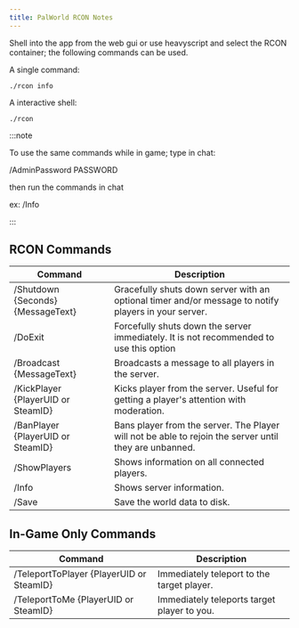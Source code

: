 ```yaml
---
title: PalWorld RCON Notes
---
```


Shell into the app from the web gui or use heavyscript and select the RCON container; the following commands can be used.

A single command:

```shell
./rcon info
```

A interactive shell:

```shell
./rcon
```

:::note

To use the same commands while in game;
type in chat:

/AdminPassword PASSWORD

then run the commands in chat

ex: /Info

:::

## RCON Commands

| Command                            | Description                                                                                            |
| ---------------------------------- | ------------------------------------------------------------------------------------------------------ |
| /Shutdown {Seconds} {MessageText}  | Gracefully shuts down server with an optional timer and/or message to notify players in your server.   |
| /DoExit                            | Forcefully shuts down the server immediately. It is not recommended to use this option                 |
| /Broadcast {MessageText}           | Broadcasts a message to all players in the server.                                                     |
| /KickPlayer {PlayerUID or SteamID} | Kicks player from the server. Useful for getting a player's attention with moderation.                 |
| /BanPlayer {PlayerUID or SteamID}  | Bans player from the server. The Player will not be able to rejoin the server until they are unbanned. |
| /ShowPlayers                       | Shows information on all connected players.                                                            |
| /Info                              | Shows server information.                                                                              |
| /Save                              | Save the world data to disk.                                                                           |

## In-Game Only Commands

| Command                                  | Description                                 |
| ---------------------------------------- | ------------------------------------------- |
| /TeleportToPlayer {PlayerUID or SteamID} | Immediately teleport to the target player.  |
| /TeleportToMe {PlayerUID or SteamID}     | Immediately teleports target player to you. |
